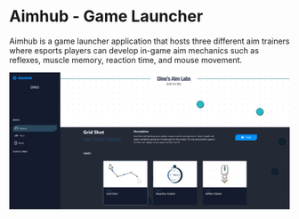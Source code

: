 <h1>Aimhub - Game Launcher</h1>
Aimhub is a game launcher application that hosts three different aim trainers where esports players can develop in-game aim mechanics such as reflexes, muscle memory, reaction time, and mouse movement.

![AimhubScreenshot](https://github.com/bcloutier412/Aimhub/blob/main/git-img/AimhubScreenshot.png)
